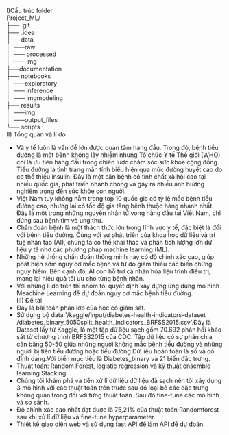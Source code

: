 I)Cấu trúc folder<br>
  Project_ML/<br>
		  ├── .git<br>
		  ├── .idea<br>
		  ├── data<br>
		  │     └──raw<br>
		  │     └── processed<br>
		  │     └── img<br>
		  ├──documentation<br>
		  ├── notebooks<br>
		  │      └──exploratory<br>
		  │      └── inference<br>
		  │      └── imgmodeling<br>
		  ├── results<br>
		  │      └──img<br>
		  │      └──output_files<br>
		  └── scripts<br>
II) Tổng quan và lí do 
- Và y tế luôn là vấn đề lớn được quan tâm hàng đầu. Trong đó, bệnh tiểu đường là một bệnh không lây nhiễm nhưng Tổ chức Y tế Thế giới (WHO) coi là ưu tiên hàng đầu trong chiến lược chăm sóc sức khỏe cộng đồng. Tiểu đường là tình trạng mãn tính biểu hiện qua mức đường huyết cao do cơ thể thiếu insulin. Đây là một căn bệnh có tính chất xã hội cao tại nhiều quốc gia, phát triển nhanh chóng và gây ra nhiều ảnh hưởng nghiêm trọng đến sức khỏe con người.
- Việt Nam tuy không nằm trong top 10 quốc gia có tỷ lệ mắc bệnh tiểu đường cao, nhưng lại có tốc độ gia tăng bệnh thuộc hàng nhanh nhất. Đây là một trong những nguyên nhân tử vong hàng đầu tại Việt Nam, chỉ đứng sau bệnh tim và ung thư.
- Chẩn đoán bệnh là một thách thức lớn trong lĩnh vực y tế, đặc biệt là đối với bệnh tiểu đường. Cùng với sự phát triển của khoa học dữ liệu và trí tuệ nhân tạo (AI), chúng ta có thể khai thác và phân tích lượng lớn dữ liệu y tế nhờ các phương pháp machine learning (ML).
- Những hệ thống chẩn đoán thông minh này có độ chính xác cao, giúp phát hiện sớm nguy cơ mắc bệnh và từ đó giảm thiểu các biến chứng nguy hiểm. Bên cạnh đó, AI còn hỗ trợ cá nhân hóa liệu trình điều trị, mang lại hiệu quả tối ưu cho từng bệnh nhân.
- Với những lí do trên thì nhóm tôi quyết định xây dựng ứng dụng mô hình Meachine Learning để dự đoán nguy cơ mắc bệnh tiểu đường.</br>
III) Đề tài</br>
- Đây là bài toán phân lớp của học có giám sát.</br>
- Sử dụng bộ data '/kaggle/input/diabetes-health-indicators-dataset /diabetes_binary_5050split_health_indicators_BRFSS2015.csv'.Đây là Dataset lấy từ Kaggle, là một tập dữ liệu sạch gồm 70.692 phản hồi khảo sát từ chương trình BRFSS2015 của CDC. Tập dữ liệu có sự phân chia cân bằng 50-50 giữa những người không mắc bệnh tiểu đường và những người bị tiền tiểu đường hoặc tiểu đường.Dữ liệu hoàn toàn là số và có định dạng.Với biến mục tiêu là Diabetes_binary và 21 biến đặc trưng.</br>
- Thuật toán: Random Forest, logistic regression và kỹ thuật ensemble learning Stacking.</br>
- Chúng tôi khám phá và tiền xử lí dữ liệu dữ liệu đã sạch nên tôi xây dụng 3 mô hình với các thuật toán trên trước sau đó loại bỏ các đặc trưng không quan trọng đối với từng thuật toán .Sau đó fine-tune các mô hình và so sánh.</br>
- Độ chính xác cao nhất đạt được là 75,21% của thuật toán Randomforest sau khi xử lí dữ liệu và fine-tune hyperparameter.</br>
- Thiết kế giao diện web và sử dụng fast API để làm API để dự đoán.
